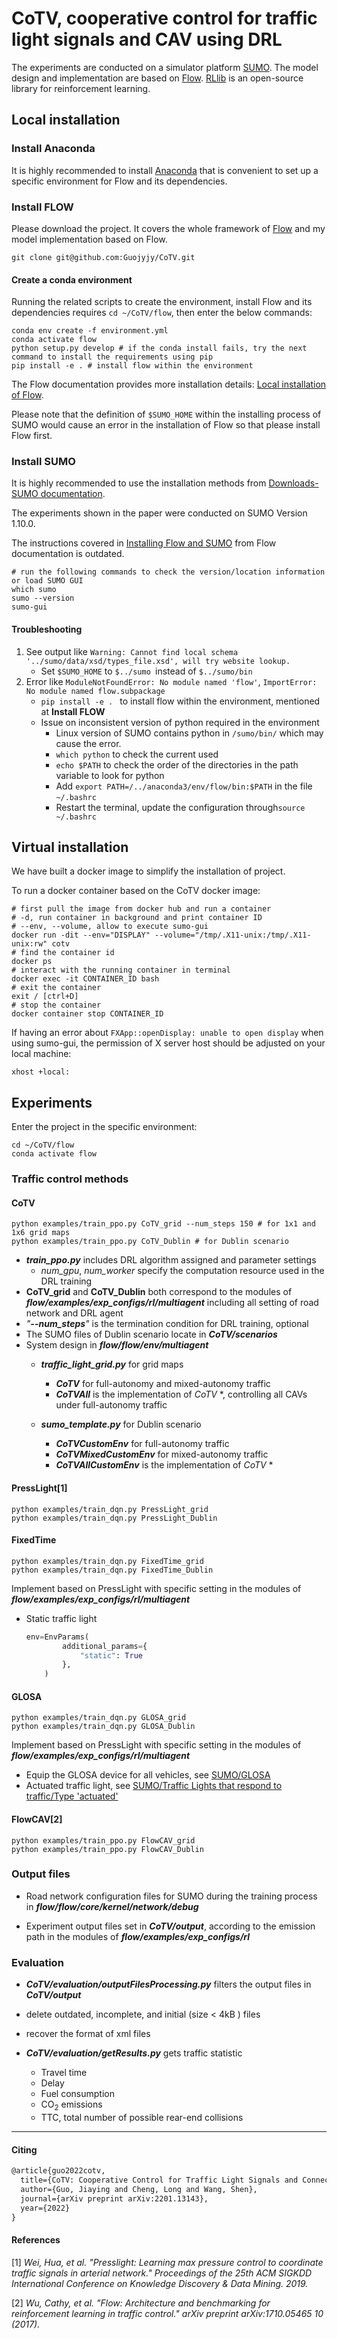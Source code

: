 # CoTV, cooperative control for traffic light signals and CAV using DRL

The experiments are conducted on a simulator platform [SUMO](https://www.eclipse.org/sumo/). The model design and implementation are based on [Flow](https://flow-project.github.io). [RLlib](https://docs.ray.io/en/latest/rllib.html#) is an open-source library for reinforcement learning.

## Local installation

### Install Anaconda

It is highly recommended to install [Anaconda](https://www.anaconda.com/products/individual) that is convenient to set up a specific environment for Flow and its dependencies.

### Install FLOW

Please download the project. It covers the whole framework of [Flow](https://github.com/flow-project/flow) and my model implementation based on Flow.

```shell
git clone git@github.com:Guojyjy/CoTV.git
```

#### Create a conda environment

Running the related scripts to create the environment, install Flow and its dependencies requires `cd ~/CoTV/flow`, then enter the below commands:

```shell
conda env create -f environment.yml
conda activate flow
python setup.py develop # if the conda install fails, try the next command to install the requirements using pip
pip install -e . # install flow within the environment
```

The Flow documentation provides more installation details: [Local installation of Flow](https://flow.readthedocs.io/en/latest/flow_setup.html#).

Please note that the definition of `$SUMO_HOME` within the installing process of SUMO would cause an error in the installation of Flow so that please install Flow first.

### Install SUMO

It is highly recommended to use the installation methods from [Downloads-SUMO documentation](https://sumo.dlr.de/docs/Downloads.php). 

The experiments shown in the paper were conducted on SUMO Version 1.10.0.

The instructions covered in [Installing Flow and SUMO](https://flow.readthedocs.io/en/latest/flow_setup.html#installing-flow-and-sumo) from Flow documentation is outdated.

```shell
# run the following commands to check the version/location information or load SUMO GUI
which sumo
sumo --version
sumo-gui
```

#### Troubleshooting

1. See output like `Warning: Cannot find local schema '../sumo/data/xsd/types_file.xsd', will try website lookup.`
   - Set `$SUMO_HOME` to `$../sumo `instead of `$../sumo/bin`
2. Error like `ModuleNotFoundError: No module named 'flow'`, `ImportError: No module named flow.subpackage`
   - `pip install -e . ` to  install flow within the environment, mentioned at **Install FLOW**
   - Issue on inconsistent version of python required in the environment
     - Linux version of SUMO contains python in `/sumo/bin/` which may cause the error.
     - `which python` to check the current used
     - `echo $PATH` to check the order of the directories in the path variable to look for python
     - Add `export PATH=/../anaconda3/env/flow/bin:$PATH` in the file `~/.bashrc`
     - Restart the terminal,  update the configuration through`source ~/.bashrc`

## Virtual installation 

We have built a docker image to simplify the installation of project. 

To run a docker container based on the CoTV docker image:

```shell
# first pull the image from docker hub and run a container
# -d, run container in background and print container ID
# --env, --volume, allow to execute sumo-gui
docker run -dit --env="DISPLAY" --volume="/tmp/.X11-unix:/tmp/.X11-unix:rw" cotv
# find the container id
docker ps
# interact with the running container in terminal
docker exec -it CONTAINER_ID bash
# exit the container
exit / [ctrl+D]
# stop the container
docker container stop CONTAINER_ID
```

If having an error about `FXApp::openDisplay: unable to open display` when using sumo-gui, the permission of X server host should be adjusted on your local machine:

``` shell
xhost +local:
```

## Experiments

Enter the project in the specific environment:

```shell
cd ~/CoTV/flow
conda activate flow
```

### Traffic control methods

#### CoTV 

```shell
python examples/train_ppo.py CoTV_grid --num_steps 150 # for 1x1 and 1x6 grid maps
python examples/train_ppo.py CoTV_Dublin # for Dublin scenario
```

- ***train_ppo.py*** includes DRL algorithm assigned and parameter settings
  - *num_gpu*, *num_worker* specify the computation resource used in the DRL training
- **CoTV_grid** and **CoTV_Dublin** both correspond to the modules of  ***flow/examples/exp_configs/rl/multiagent***  including all setting of road network and DRL agent 
- *"**--num_steps**"* is the termination condition for DRL training, optional
- The SUMO files of Dublin scenario locate in ***CoTV/scenarios***
- System design in ***flow/flow/env/multiagent***
  - ***traffic_light_grid.py*** for grid maps
    - ***CoTV*** for full-autonomy and mixed-autonomy traffic
    - ***CoTVAll*** is the implementation of *CoTV* *, controlling all CAVs under full-autonomy traffic

  - ***sumo_template.py*** for Dublin scenario
    - ***CoTVCustomEnv*** for full-autonomy traffic
    - ***CoTVMixedCustomEnv*** for mixed-autonomy traffic
    - ***CoTVAllCustomEnv*** is the implementation of *CoTV* *


#### PressLight[1]

```shell
python examples/train_dqn.py PressLight_grid
python examples/train_dqn.py PressLight_Dublin
```

#### FixedTime

```shell
python examples/train_dqn.py FixedTime_grid
python examples/train_dqn.py FixedTime_Dublin
```

Implement based on PressLight with specific setting in the modules of  ***flow/examples/exp_configs/rl/multiagent***

- Static traffic light

  ```python
  env=EnvParams(
          additional_params={
              "static": True
          },
      )
  ```

#### GLOSA

```shell
python examples/train_dqn.py GLOSA_grid
python examples/train_dqn.py GLOSA_Dublin
```

Implement based on PressLight with specific setting in the modules of  ***flow/examples/exp_configs/rl/multiagent***

- Equip the GLOSA device for all vehicles, see [SUMO/GLOSA](https://sumo.dlr.de/docs/Simulation/GLOSA.html)
- Actuated traffic light, see [SUMO/Traffic Lights that respond to traffic/Type 'actuated'](https://sumo.dlr.de/docs/Simulation/Traffic_Lights.html#type_actuated)

#### FlowCAV[2]

```shell
python examples/train_ppo.py FlowCAV_grid
python examples/train_ppo.py FlowCAV_Dublin
```

### Output files

- Road network configuration files for SUMO during the training process in **_flow/flow/core/kernel/network/debug_**

- Experiment output files set in **_CoTV/output_**, according to the emission path in the modules of **_flow/examples/exp_configs/rl_**

### Evaluation

-  _**CoTV/evaluation/outputFilesProcessing.py**_ filters the output files in **_CoTV/output_**
  - delete outdated, incomplete, and initial (size < 4kB ) files
  - recover the format of xml files

- ***CoTV/evaluation/getResults.py*** gets traffic statistic
  - Travel time
  - Delay
  - Fuel consumption
  - CO<sub>2</sub> emissions
  - TTC, total number of possible rear-end collisions


-----

#### Citing

```latex
@article{guo2022cotv,
  title={CoTV: Cooperative Control for Traffic Light Signals and Connected Autonomous Vehicles using Deep Reinforcement Learning},
  author={Guo, Jiaying and Cheng, Long and Wang, Shen},
  journal={arXiv preprint arXiv:2201.13143},
  year={2022}
}
```

#### References

[1] _Wei, Hua, et al. "Presslight: Learning max pressure control to coordinate traffic signals in arterial network." *Proceedings of the 25th ACM SIGKDD International Conference on Knowledge Discovery & Data Mining*. 2019._

[2] _Wu, Cathy, et al. "Flow: Architecture and benchmarking for reinforcement learning in traffic control." *arXiv preprint arXiv:1710.05465* 10 (2017)._

